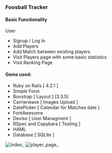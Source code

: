 ### Foosball Tracker

#### Basic Functionality

User
  * Signup / Log In
  * Add Players
  * Add Match between existing players
  * Visit Players page with some basic statistics
  * Visit Ranking Page

#### Gems used:
* Ruby on Rails [ 4.2.1 ]
* Simple Form
* Boostrap [ Layout ] [3.3.5]
* Carrierwave [ Images Upload ]
* DatePicker [ Calendar for Matches date ]
* FontAwesome
* Devise [ User Managment ]
* RSpec and Capybara [ Testing ]
* HAML
* Database [ SQLite ]




![index_](https://cloud.githubusercontent.com/assets/6930270/9915560/081e3864-5cb8-11e5-846c-73243a45e9bf.jpg)
![player_page_](https://cloud.githubusercontent.com/assets/6930270/9915565/0b48301c-5cb8-11e5-8692-beabc71a01c7.jpg)
